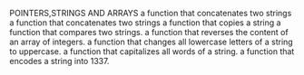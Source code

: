 POINTERS,STRINGS AND ARRAYS
 a function that concatenates two strings
 a function that concatenates two strings 
a function that copies a string
 a function that compares two strings.
 a function that reverses the content of an array of integers.
 a function that changes all lowercase letters of a string to uppercase.
 a function that capitalizes all words of a string.
 a function that encodes a string into 1337.
